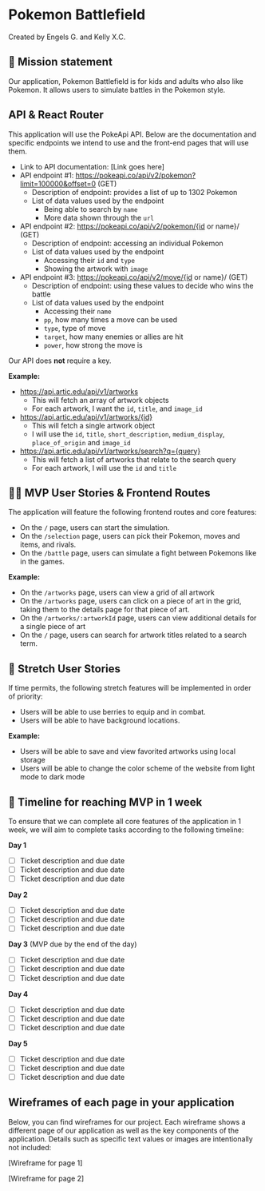 # Pokemon Battlefield

Created by Engels G. and Kelly X.C.

## 🚀 Mission statement

Our application, Pokemon Battlefield is for kids and adults who also like Pokemon. It allows users to simulate battles in the Pokemon style.

## API & React Router

This application will use the PokeApi API. Below are the documentation and specific endpoints we intend to use and the front-end pages that will use them.

- Link to API documentation: [Link goes here]
- API endpoint #1: https://pokeapi.co/api/v2/pokemon?limit=100000&offset=0 (GET)
  - Description of endpoint: provides a list of up to 1302 Pokemon
  - List of data values used by the endpoint 
    - Being able to search by `name` 
    - More data shown through the `url`
- API endpoint #2: https://pokeapi.co/api/v2/pokemon/{id or name}/ (GET)
  - Description of endpoint: accessing an individual Pokemon
  - List of data values used by the endpoint
    - Accessing their `id` and `type`
    - Showing the artwork with `image`
- API endpoint #3: https://pokeapi.co/api/v2/move/{id or name}/  (GET)
  - Description of endpoint: using these values to decide who wins the battle 
  - List of data values used by the endpoint
    - Accessing their `name`
    - `pp`, how many times a move can be used 
    - `type`, type of move 
    - `target`, how many enemies or allies are hit
    - `power`, how strong the move is

Our API does **not** require a key.

**Example:**
- https://api.artic.edu/api/v1/artworks
  - This will fetch an array of artwork objects
  - For each artwork, I want the `id`, `title`, and `image_id`
- https://api.artic.edu/api/v1/artworks/{id}
  - This will fetch a single artwork object
  - I will use the `id`, `title`, `short_description`, `medium_display`, `place_of_origin` and `image_id`
- https://api.artic.edu/api/v1/artworks/search?q={query}
  - This will fetch a list of artworks that relate to the search query
  - For each artwork, I will use the `id` and `title`

## 👩‍💻 MVP User Stories & Frontend Routes

The application will feature the following frontend routes and core features:

* On the `/` page, users can start the simulation.
* On the `/selection` page, users can pick their Pokemon, moves and items, and rivals.
* On the `/battle` page, users can simulate a fight between Pokemons like in the games.

**Example:**
- On the `/artworks` page, users can view a grid of all artwork
- On the `/artworks` page, users can click on a piece of art in the grid, taking them to the details page for that piece of art.
- On the `/artworks/:artworkId` page, users can view additional details for a single piece of art
- On the `/` page, users can search for artwork titles related to a search term.

## 🤔 Stretch User Stories

If time permits, the following stretch features will be implemented in order of priority:

* Users will be able to use berries to equip and in combat.
* Users will be able to have background locations.

**Example:**
* Users will be able to save and view favorited artworks using local storage
* Users will be able to change the color scheme of the website from light mode to dark mode

## 📆 Timeline for reaching MVP in 1 week

To ensure that we can complete all core features of the application in 1 week, we will aim to complete tasks according to the following timeline:

**Day 1**
- [ ] Ticket description and due date
- [ ] Ticket description and due date
- [ ] Ticket description and due date

**Day 2**
- [ ] Ticket description and due date
- [ ] Ticket description and due date
- [ ] Ticket description and due date

**Day 3** (MVP due by the end of the day)
- [ ] Ticket description and due date
- [ ] Ticket description and due date
- [ ] Ticket description and due date

**Day 4**
- [ ] Ticket description and due date
- [ ] Ticket description and due date
- [ ] Ticket description and due date

**Day 5**
- [ ] Ticket description and due date
- [ ] Ticket description and due date
- [ ] Ticket description and due date

## Wireframes of each page in your application

Below, you can find wireframes for our project. Each wireframe shows a different page of our application as well as the key components of the application. Details such as specific text values or images are intentionally not included:

[Wireframe for page 1]

[Wireframe for page 2]
